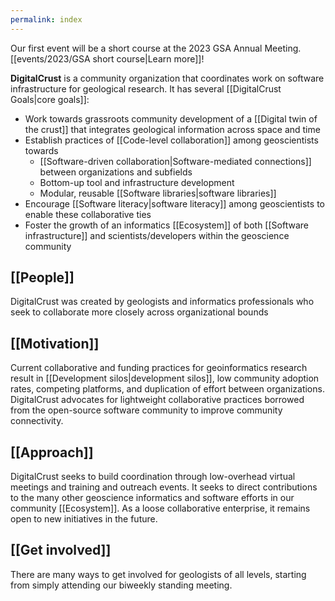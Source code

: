 ```yaml
---
permalink: index
---
```


<div className="aside">

Our first event will be a short course at the 2023 GSA Annual Meeting.
[[events/2023/GSA short course|Learn more]]!

</div>

**DigitalCrust** is a community organization that coordinates work on software
infrastructure for geological research. It has several
[[DigitalCrust Goals|core goals]]:


- Work towards grassroots community development of a [[Digital twin of the crust]] that integrates geological
  information across space and time
- Establish practices of [[Code-level collaboration]] among geoscientists towards
  - [[Software-driven collaboration|Software-mediated connections]] between organizations and subfields
  - Bottom-up tool and infrastructure development
  - Modular, reusable [[Software libraries|software libraries]]
- Encourage [[Software literacy|software literacy]] among geoscientists to enable these collaborative
  ties
- Foster the growth of an informatics [[Ecosystem]] of both [[Software infrastructure]] and scientists/developers within the geoscience community

<div className="block">

## [[People]]

DigitalCrust was created by geologists and informatics professionals who seek to
collaborate more closely across organizational bounds

</div>

<div className="block">

## [[Motivation]]

Current collaborative and funding practices for geoinformatics research result
in [[Development silos|development silos]], low community adoption rates, competing platforms, and duplication
of effort between organizations. DigitalCrust advocates for lightweight
collaborative practices borrowed from the open-source software community to
improve community connectivity.

</div>

<div className="block">

## [[Approach]]

DigitalCrust seeks to build coordination through low-overhead virtual meetings
and training and outreach events. It seeks to direct contributions to the many other geoscience informatics and software efforts in our community
[[Ecosystem]]. As a loose collaborative enterprise, it remains open to new
initiatives in the future.

</div>

<div className="block">

## [[Get involved]]

There are many ways to get involved for geologists of all levels, starting from
simply attending our biweekly standing meeting.

</div>
